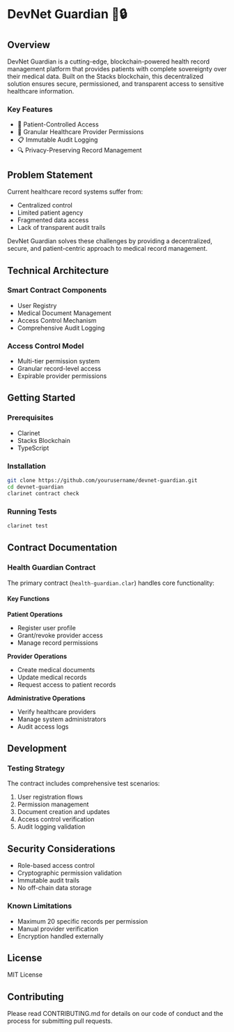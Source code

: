 # DevNet Guardian 🏥🔒

## Overview

DevNet Guardian is a cutting-edge, blockchain-powered health record management platform that provides patients with complete sovereignty over their medical data. Built on the Stacks blockchain, this decentralized solution ensures secure, permissioned, and transparent access to sensitive healthcare information.

### Key Features

- 🔐 Patient-Controlled Access
- 🏥 Granular Healthcare Provider Permissions
- 📋 Immutable Audit Logging
- 🔍 Privacy-Preserving Record Management

## Problem Statement

Current healthcare record systems suffer from:
- Centralized control
- Limited patient agency
- Fragmented data access
- Lack of transparent audit trails

DevNet Guardian solves these challenges by providing a decentralized, secure, and patient-centric approach to medical record management.

## Technical Architecture

### Smart Contract Components
- User Registry
- Medical Document Management
- Access Control Mechanism
- Comprehensive Audit Logging

### Access Control Model
- Multi-tier permission system
- Granular record-level access
- Expirable provider permissions

## Getting Started

### Prerequisites
- Clarinet
- Stacks Blockchain
- TypeScript

### Installation
```bash
git clone https://github.com/yourusername/devnet-guardian.git
cd devnet-guardian
clarinet contract check
```

### Running Tests
```bash
clarinet test
```

## Contract Documentation

### Health Guardian Contract

The primary contract (`health-guardian.clar`) handles core functionality:

#### Key Functions

**Patient Operations**
- Register user profile
- Grant/revoke provider access
- Manage record permissions

**Provider Operations**
- Create medical documents
- Update medical records
- Request access to patient records

**Administrative Operations**
- Verify healthcare providers
- Manage system administrators
- Audit access logs

## Development

### Testing Strategy

The contract includes comprehensive test scenarios:
1. User registration flows
2. Permission management
3. Document creation and updates
4. Access control verification
5. Audit logging validation

## Security Considerations
- Role-based access control
- Cryptographic permission validation
- Immutable audit trails
- No off-chain data storage

### Known Limitations
- Maximum 20 specific records per permission
- Manual provider verification
- Encryption handled externally

## License
MIT License

## Contributing
Please read CONTRIBUTING.md for details on our code of conduct and the process for submitting pull requests.